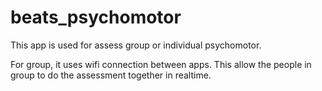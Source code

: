 # beats_psychomotor

This app is used for assess group or individual psychomotor.

For group, it uses wifi connection between apps.
This allow the people in group to do the assessment together in realtime.
